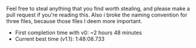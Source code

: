 Feel free to steal anything that you find worth stealing, and please make a pull request if you're reading this.
Also i broke the naming convention for three files, because those files I deem more important.
* First completion time with v0: ~2 hours 48 minutes
* Current best time (v1.1): 1:48:08.733
